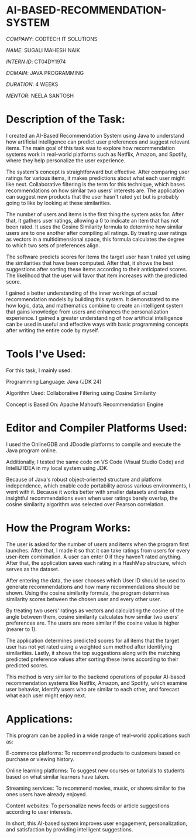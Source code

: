 # AI-BASED-RECOMMENDATION-SYSTEM

*COMPANY*: CODTECH IT SOLUTIONS

*NAME*: SUGALI MAHESH NAIK

*INTERN ID*: CT04DY1974

*DOMAIN*: JAVA PROGRAMMING

*DURATION*: 4 WEEKS

*MENTOR*: NEELA SANTOSH

# Description of the Task:

I created an AI-Based Recommendation System using Java to understand how artificial intelligence can predict user preferences and suggest relevant items. The main goal of this task was to explore how recommendation systems work in real-world platforms such as Netflix, Amazon, and Spotify, where they help personalize the user experience.

The system's concept is straightforward but effective.  After comparing user ratings for various items, it makes predictions about what each user might like next.  Collaborative filtering is the term for this technique, which bases recommendations on how similar two users' interests are.  The application can suggest new products that the user hasn't rated yet but is probably going to like by looking at these similarities.

The number of users and items is the first thing the system asks for.  After that, it gathers user ratings, allowing a 0 to indicate an item that has not been rated.  It uses the Cosine Similarity formula to determine how similar users are to one another after compiling all ratings.  By treating user ratings as vectors in a multidimensional space, this formula calculates the degree to which two sets of preferences align.

The software predicts scores for items the target user hasn't rated yet using the similarities that have been computed.  After that, it shows the best suggestions after sorting these items according to their anticipated scores.  The likelihood that the user will favor that item increases with the predicted score.

I gained a better understanding of the inner workings of actual recommendation models by building this system.  It demonstrated to me how logic, data, and mathematics combine to create an intelligent system that gains knowledge from users and enhances the personalization experience.  I gained a greater understanding of how artificial intelligence can be used in useful and effective ways with basic programming concepts after writing the entire code by myself.

# Tools I've Used:

For this task, I mainly used:

Programming Language: Java (JDK 24)

Algorithm Used: Collaborative Filtering using Cosine Similarity

Concept is Based On: Apache Mahout’s Recommendation Engine

# Editor and Compiler Platforms Used:

I used the OnlineGDB and JDoodle platforms to compile and execute the Java program online.

Additionally, I tested the same code on VS Code (Visual Studio Code) and IntelliJ IDEA in my local system using JDK.

Because of Java's robust object-oriented structure and platform independence, which enable code portability across various environments, I went with it.  Because it works better with smaller datasets and makes insightful recommendations even when user ratings barely overlap, the cosine similarity algorithm was selected over Pearson correlation.

# How the Program Works:

The user is asked for the number of users and items when the program first launches.  After that, I made it so that it can take ratings from users for every user-item combination.  A user can enter 0 if they haven't rated anything.  After that, the application saves each rating in a HashMap structure, which serves as the dataset.

After entering the data, the user chooses which User ID should be used to generate recommendations and how many recommendations should be shown.  Using the cosine similarity formula, the program determines similarity scores between the chosen user and every other user.

By treating two users' ratings as vectors and calculating the cosine of the angle between them, cosine similarity calculates how similar two users' preferences are.  The users are more similar if the cosine value is higher (nearer to 1).

The application determines predicted scores for all items that the target user has not yet rated using a weighted sum method after identifying similarities.  Lastly, it shows the top suggestions along with the matching predicted preference values after sorting these items according to their predicted scores.

This method is very similar to the backend operations of popular AI-based recommendation systems like Netflix, Amazon, and Spotify, which examine user behavior, identify users who are similar to each other, and forecast what each user might enjoy next.

# Applications:

This program can be applied in a wide range of real-world applications such as:

E-commerce platforms: To recommend products to customers based on purchase or viewing history.

Online learning platforms: To suggest new courses or tutorials to students based on what similar learners have taken.

Streaming services: To recommend movies, music, or shows similar to the ones users have already enjoyed.

Content websites: To personalize news feeds or article suggestions according to user interests.

In short, this AI-based system improves user engagement, personalization, and satisfaction by providing intelligent suggestions.
